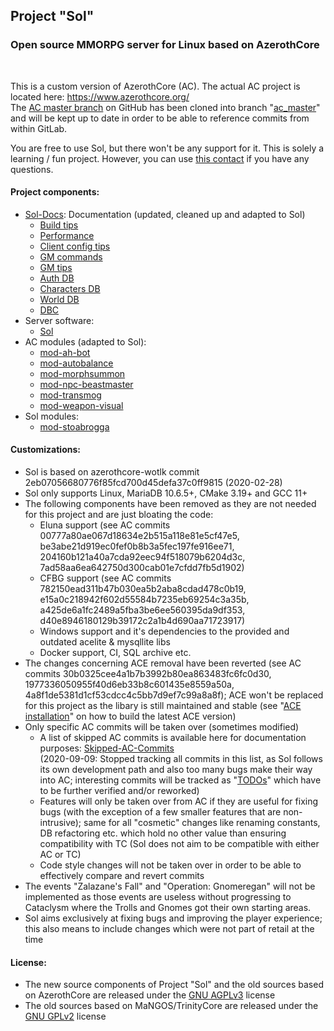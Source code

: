 ## Project "Sol"

### Open source MMORPG server for Linux based on AzerothCore

<br>

This is a custom version of AzerothCore (AC). The actual AC project is located here: https://www.azerothcore.org/<br>
The [AC master branch](https://github.com/azerothcore/azerothcore-wotlk) on GitHub has been cloned into branch "[ac\_master](https://gitlab.com/opfesoft/sol/-/tree/ac_master)" and will be kept up to date in order to be able to reference commits from within GitLab.

You are free to use Sol, but there won't be any support for it. This is solely a learning / fun project. However, you can use [this contact](mailto:stoabrogga@proton.me) if you have any questions.

#### Project components:
- [Sol-Docs](https://gitlab.com/opfesoft/sol-docs): Documentation (updated, cleaned up and adapted to Sol)
  - [Build tips](https://gitlab.com/opfesoft/sol-docs/-/blob/master/misc/Build-Tips.md)
  - [Performance](https://gitlab.com/opfesoft/sol-docs/-/blob/master/misc/Performance.md)
  - [Client config tips](https://gitlab.com/opfesoft/sol-docs/-/blob/master/misc/Client-Config-Tips.md)
  - [GM commands](https://gitlab.com/opfesoft/sol-docs/-/blob/master/misc/GM-Commands.md)
  - [GM tips](https://gitlab.com/opfesoft/sol-docs/-/blob/master/misc/GM-Tips.md)
  - [Auth DB](https://gitlab.com/opfesoft/sol-docs/-/tree/master/db/auth)
  - [Characters DB](https://gitlab.com/opfesoft/sol-docs/-/tree/master/db/characters)
  - [World DB](https://gitlab.com/opfesoft/sol-docs/-/tree/master/db/world)
  - [DBC](https://gitlab.com/opfesoft/sol-docs/-/tree/master/dbc)
- Server software:
  - [Sol](https://gitlab.com/opfesoft/sol)
- AC modules (adapted to Sol):
  - [mod-ah-bot](https://gitlab.com/opfesoft/mod-ah-bot)
  - [mod-autobalance](https://gitlab.com/opfesoft/mod-autobalance)
  - [mod-morphsummon](https://gitlab.com/opfesoft/mod-morphsummon)
  - [mod-npc-beastmaster](https://gitlab.com/opfesoft/mod-npc-beastmaster)
  - [mod-transmog](https://gitlab.com/opfesoft/mod-transmog)
  - [mod-weapon-visual](https://gitlab.com/opfesoft/mod-weapon-visual)
- Sol modules:
  - [mod-stoabrogga](https://gitlab.com/opfesoft/mod-stoabrogga)

#### Customizations:
- Sol is based on azerothcore-wotlk commit 2eb07056680776f85fcd700d45defa37c0ff9815 (2020-02-28)
- Sol only supports Linux, MariaDB 10.6.5+, CMake 3.19+ and GCC 11+
- The following components have been removed as they are not needed for this project and are just bloating the code:
  - Eluna support (see AC commits 00777a80ae067d18634e2b515a118e81e5cf47e5, be3abe21d919ec0fef0b8b3a5fec197fe916ee71, 204160b121a40a7cda92eec94f518079b6204d3c, 7ad58aa6ea642750d300cab01e7cfdd7fb5d1902)
  - CFBG support (see AC commits 782150ead311b47b030ea5b2aba8cdad478c0b19, e15a0c218942f602d55584b7235eb69254c3a35b, a425de6a1fc2489a5fba3be6ee560395da9df353, d40e8946180129b39172c2a1b4d690aa71723917)
  - Windows support and it's dependencies to the provided and outdated acelite & mysqllite libs
  - Docker support, CI, SQL archive etc.
- The changes concerning ACE removal have been reverted (see AC commits 30b0325cee4a1b7b3992b80ea863483fc6fc0d30, 1977336050955f40d6eb33b8c601435e8559a50a, 4a8f1de5381d1cf53cdcc4c5bb7d9ef7c99a8a8f); ACE won't be replaced for this project as the libary is still maintained and stable (see "[ACE installation](https://gitlab.com/opfesoft/sol-docs/-/blob/master/misc/Build-Tips.md#ace-installation)" on how to build the latest ACE version)
- Only specific AC commits will be taken over (sometimes modified)
  - A list of skipped AC commits is available here for documentation purposes: [Skipped-AC-Commits](https://gitlab.com/opfesoft/sol-docs/-/blob/master/misc/Skipped-AC-Commits.md)<br>
    (2020-09-09: Stopped tracking all commits in this list, as Sol follows its own development path and also too many bugs make their way into AC; interesting commits will be tracked as "[TODOs](https://gitlab.com/opfesoft/sol-docs/-/blob/master/misc/TODO.md)" which have to be further verified and/or reworked)
  - Features will only be taken over from AC if they are useful for fixing bugs (with the exception of a few smaller features that are non-intrusive); same for all "cosmetic" changes like renaming constants, DB refactoring etc. which hold no other value than ensuring compatibility with TC (Sol does not aim to be compatible with either AC or TC)
  - Code style changes will not be taken over in order to be able to effectively compare and revert commits
- The events "Zalazane's Fall" and "Operation: Gnomeregan" will not be implemented as those events are useless without progressing to Cataclysm where the Trolls and Gnomes got their own starting areas.
- Sol aims exclusively at fixing bugs and improving the player experience; this also means to include changes which were not part of retail at the time

#### License:
- The new source components of Project "Sol" and the old sources based on AzerothCore are released under the [GNU AGPLv3](LICENSE.md) license
- The old sources based on MaNGOS/TrinityCore are released under the [GNU GPLv2](deps/gpl-2.0.md) license
